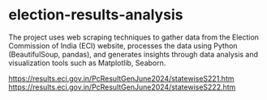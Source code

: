 # election-results-analysis
The project uses web scraping techniques to gather data from the Election Commission of India (ECI) website, processes the data using Python (BeautifulSoup, pandas), and generates insights through data analysis and visualization tools such as Matplotlib, Seaborn.

https://results.eci.gov.in/PcResultGenJune2024/statewiseS221.htm
https://results.eci.gov.in/PcResultGenJune2024/statewiseS222.htm

